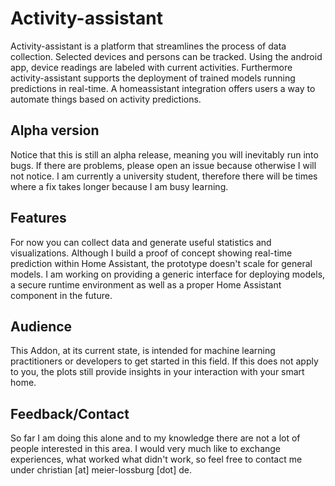 # Activity-assistant
Activity-assistant is a platform that streamlines the process of data collection. Selected devices and persons can be tracked. Using the android app, device readings are labeled with current activities. Furthermore activity-assistant supports the deployment of trained models running predictions in real-time. A homeassistant integration offers users a way to automate things based on activity predictions.

## Alpha version 
Notice that this is still an alpha release, meaning you will inevitably run into bugs. If there are problems, please open an issue because otherwise I will not notice. I am currently a university student, therefore there will be times where a fix takes longer because I am busy learning. 

## Features
For now you can collect data and generate useful statistics and visualizations. Although I build a proof of concept showing real-time prediction within Home Assistant, the prototype doesn't scale for general models. I am working on providing a generic interface for deploying models, a secure runtime environment as well as a proper Home Assistant component in the future.

## Audience
This Addon, at its current state, is intended for machine learning practitioners or developers to get started in this field. If this does not apply to you, the plots still provide insights in your interaction with your smart home.

## Feedback/Contact
So far I am doing this alone and to my knowledge there are not a lot of people interested in this area. I would very much like to exchange experiences, what worked what didn't work, so feel free to contact me under christian [at] meier-lossburg [dot] de.